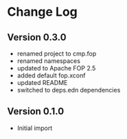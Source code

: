 Change Log
==========

Version 0.3.0
-------------
* renamed project to cmp.fop
* renamed namespaces
* updated to Apache FOP 2.5
* added default fop.xconf
* updated README
* switched to deps.edn dependencies


Version 0.1.0
-------------
* Initial import
